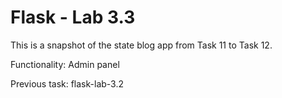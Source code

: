 # Flask - Lab 3.3

This is a snapshot of the state blog app from Task 11 to Task 12.

Functionality: Admin panel

Previous task: flask-lab-3.2
